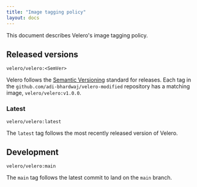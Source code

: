 ```yaml
---
title: "Image tagging policy"
layout: docs
---
```


This document describes Velero's image tagging policy.

## Released versions

`velero/velero:<SemVer>`

Velero follows the [Semantic Versioning](http://semver.org/) standard for releases. Each tag in the `github.com/adi-bhardwaj/velero-modified` repository has a matching image, `velero/velero:v1.0.0`.

### Latest

`velero/velero:latest`

The `latest` tag follows the most recently released version of Velero.

## Development

`velero/velero:main`

The `main` tag follows the latest commit to land on the `main` branch.
